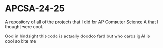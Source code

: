 # APCSA-24-25
A repository of all of the projects that I did for AP Computer Science A that I thought were cool.

God in hindsight this code is actually doodoo fard but who cares ig AI is cool so bite me
